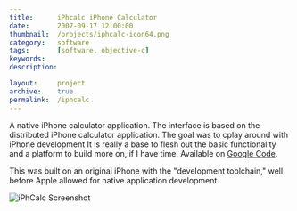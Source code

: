 ```yaml
---
title:      iPhcalc iPhone Calculator
date:       2007-09-17 12:00:00
thumbnail:  /projects/iphcalc-icon64.png
category:   software
tags:       [software, objective-c]
keywords:
description:

layout:     project
archive:    true
permalink:  /iphcalc
---
```

A native iPhone calculator application. The interface is based on the
distributed iPhone calculator application. The goal was to cplay around
with iPhone development It is really a base to flesh out the basic
functionality and a platform to build more on, if I have time.
Available on <a href="http://code.google.com/p/iphcalc/">Google Code</a>.


This was built on an original iPhone with the "development toolchain,"
well before Apple allowed for native application development.

![iPhCalc Screenshot]({{"/projects/iphcalc-screenshot.png"|prepend:site.assetsurl}})
